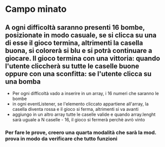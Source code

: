 # Campo minato

## A ogni difficoltà saranno presenti 16 bombe, posizionate in modo casuale, se si clicca su una di esse il gioco termina, altrimenti la casella buona, si colorerà si blu e si potrà continuare a giocare. Il gioco termina con una vittoria: quando l'utente cliccherà su tutte le caselle buone oppure con una sconfitta: se l'utente clicca su una bomba

- Per ogni difficoltà vado a inserire in un array, i 16 numeri che saranno le bombe
- in ogni eventListener, se l'elemento cliccato appartiene all'array, la casella diventa rossa e il gioco si ferma, altrimenti si va avanti
- aggiungo in un altro array tutte le caselle valide e quando array.lenght sarà uguale a N caselle - 16, il gioco si fermerà perchè avrò vinto

### Per fare le prove, creero una quarta modalità che sarà la mod. prova in modo da verificare che tutto funzioni
